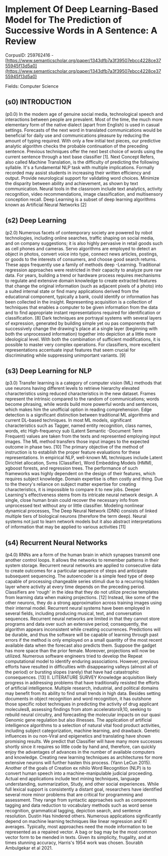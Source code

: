 # Implement Of Deep Learning-Based Model for The Prediction of Successive Words in A Sentence: A Review

CorpusID: 259762416 - [https://www.semanticscholar.org/paper/1343dfb7a3f39507ebcc4228ce3755945f13d5a0](https://www.semanticscholar.org/paper/1343dfb7a3f39507ebcc4228ce3755945f13d5a0)

Fields: Computer Science

## (s0) INTRODUCTION
(p0.0) In the modern age of genuine social media, technological speech and interactions between people are prevalent. Most of the time, the much more elementary form of the native dialect (apart from English) is used in casual settings. Forecasts of the next word in translated communications would be beneficial for daily use and communications pleasure by reducing the amount of typing required. With only a few initial text pieces, our predictive analytic algorithm checks the probable continuation of the preceding sentence. Previous techniques offer the next best choice of words using the current sentence through a text base classifier [1]. Next Concept Refers, also called Machine Translation, is the difficulty of predicting the following syllable. It's a fundamental NLP task with multiple implications. Formally recorded may assist students in increasing their written efficiency and output. Provide neurological support for validating word choices. Minimize the disparity between ability and achievement, as shown by text communication. Neural tools in the classroom include text analytics, activity recognition, video recommendations, image classification, and multisensory conception recall. Deep Learning is a subset of deep learning algorithms known as Artificial Neural Networks [2] 
## (s2) Deep Learning
(p2.0) Numerous facets of contemporary society are powered by robot technologies, including online searches, traffic shaping on social media, and on company suggestions; it is also highly pervasive in retail goods such as cell phones and cameras. Servo algorithms are employed to detect an object in photos, convert voice into type, connect news articles, postings, or goods to the interests of consumers, and choose good search returns. These apps frequently use a family of methods deep -Learning. Traditional regression approaches were restricted in their capacity to analyze pure raw data. For years, building a trend or hardware process requires mechanisms to regulate and extensive domain knowledge to create extracted features that change the original information (such as adjacent pixels of a photo) into a suited internal state or find many applications derived from the educational component, typically a bank, could identify or information has been collected in the insight. Representing acquisition is a collection of techniques that enables a computer to be given information from the data and to find appropriate instant representations required for identification or classification. [8] Dark techniques are portrayal systems with several layers of expression, generated by building simple yet ou pas components that successively change the drawing's place at a single layer (beginning with both the unprocessed information) together into depiction at a little more ideological level. With both the combination of sufficient modifications, it is possible to master very complex operations. For classifiers, more excellent representations accentuate input features that seem crucial for discriminating while suppressing unimportant variants. [9] 
## (s3) Deep Learning for NLP
(p3.0) Transfer learning is a category of computer vision (ML) methods that use neurons having different levels to retrieve hierarchy elevated characteristics using reduced characteristics in the new dataset. Frames represent the intrinsic compared to the random of communications; words become phrasing, while words build more powerful words and sentences, which makes him the unofficial option in reading comprehension. Edge detection is a significant distinction between traditional ML algorithms and current DL-based techniques. In most ML models, significant characteristics such as Tagger, named entity recognition, class names, words, etc High-frequency sub (Latent Semantic -Document Term Frequent) values are taken from the texts and represented employing input images. The ML method transfers those input images to the expected outcome in phase two. [10] The primary objective of the method of instruction is to establish the proper feature evaluations for these representations. In empirical NLP, well-known ML techniques include Latent Dirichlet allocation, Svms (Classifier), Word Embedding Models (HMM), xgboost forests, and regression trees. The performance of such frameworks was highly dependent on the design of their features, which requires subject knowledge. Domain expertise is often costly and thing. Due to the theory's reliance on subject matter expertise for creating characteristics, it is impossible to compare it to new jobs. Deeper Learning's effectiveness stems from its intricate neural network design. A single, close human brain could recover the necessary info from unprocessed text without any or little classifier. Modeling nonlinear dynamical processes, The Deep Neural Network (DNN) consists of linked multiple tiers of biological neurons (therefore the term deep). Neural systems not just to learn network models but it also abstract interpretations of information that may be applied to various activities [11] 
## (s4) Recurrent Neural Networks
(p4.0) RNNs are a form of the human brain in which synapses transmit one another control loops. It allows the networks to remember patterns in their system storage. Recurrent neural networks are applied to consecutive data to create outcomes for a particular sequence of steps and anticipate subsequent sequencing. The autoencoder is a simple feed type of deep capable of processing changeable series stimuli due to a recurring hidden layer where activity at every time depends on the preceding period. Classifiers are 'rough' in the idea that they do not utilize precise templates from learning data when making projections. [12] Instead, like some of the other neurons, they do a strong approximation across training images using their internal model. Recurrent neural systems have been employed in several fields, including producing musical, text, and conversation sequences. Recurrent neural networks are limited in that they cannot store programs and data over such an extensive period; consequently, the algorithm appears inconsistent while creating occurrences. Predictions will be durable, and thus the software will be capable of learning through past errors if the method is only employed on a small quantity of the most recent available data when the forecast also predicts them. Suppose the gadget has more space than the prior female. Moreover, projections will now be utilized. Numerous software engineers tried to develop the Repeat computational model to identify enduring associations. However, previous efforts have resulted in difficulties with disappearing valleys (almost all of the period) or bursting slopes (rarely) that have had catastrophic consequences. [13]  II. LITERATURE SURVEY Knowledge acquisition likely progress in addressing problems that have traditionally resisted the efforts of artificial intelligence. Multiple research, industrial, and political domains may benefit from its ability to find small trends in high data. Besides setting documents in object recognition and word recognition, it has outshone those specific robot techniques in predicting the activity of drug applicant molecules8, assessing findings from atom accelerators9,10, seeking to rebuild neural circuitry, and forecasting the molecular impacts on our quasi Genomic gene regulation but also illnesses. The application of artificial intelligence algorithms to a selection of natural vital food product activities, including subject categorization, machine learning, and drawback. Genetic influences in ou non-Viral and epigenetics and translating have shown promising results. We predict that Classifier will have many more successes shortly since it requires so little code by hand and, therefore, can quickly enjoy the advantages of advances in the number of available computers and knowledge. Creating new learning techniques as architectures for more extensive neurons will further hasten this process. (Yann LeCun 2015). Another of the goals of Creation ex nihilo Word Recognition (NLP) is to convert human speech into a machine-manipulable judicial proceeding. Actual end applications include text mining techniques, language understanding, summarization, Study, and other social experiences. While full lexical support is consistently a distant goal, researchers have identified several more minor problems that are critical for programming and assessment. They range from syntactic approaches such as components tagging and data reduction to vocabulary methods such as word sense recognition, grammatical tagging, depiction search, and sentence resolution. Dustin Has hindered others. Numerous applications significantly depend on machine learning techniques like linear regression and Kl averages. Typically, most approaches need the mode information to be represented as a repaired vector. A bag or bag may be the most common vector form to be mended in texts. Given its simplicity, frugality, and at times stunning accuracy, Harris's 1954 work was chosen. Sourabh Ambulgekar et al 2021.
